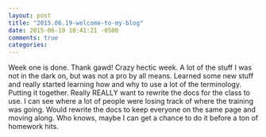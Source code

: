 ```yaml
---
layout: post
title: "2015.06.19-welcome-to-my-blog"
date: 2015-06-19 10:41:21 -0500
comments: true
categories: 
---
```



Week one is done.  Thank gawd!  Crazy hectic week.  A lot of the stuff I was not in the dark on, but was not a pro by all means.  Learned some new stuff and really started learning how and why to use a lot of the terminology.  Putting it together.  Really REALLY want to rewrite the docs for the class to use.  I can see where a lot of people were losing track of where the training was going.  Would rewrite the docs to keep everyone on the same page and moving along.  Who knows, maybe I can get a chance to do it before a ton of homework hits.
